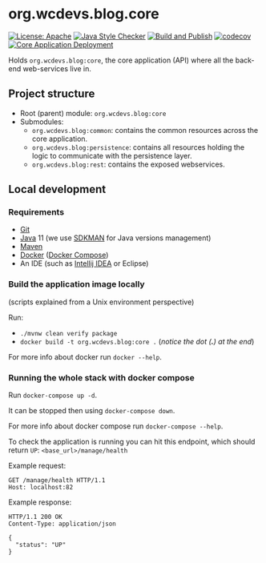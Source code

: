 # org.wcdevs.blog.core

[![License: Apache](https://img.shields.io/badge/License-Apache%202.0-blue)](https://opensource.org/licenses/Apache-2.0) [![Java Style Checker](https://img.shields.io/badge/code%20style-checkstyle-blue?style=flat&logo=java&logoColor=f89820)](https://checkstyle.sourceforge.io/) [![Build and Publish](https://github.com/lealceldeiro/org.wcdevs.blog.core/actions/workflows/build-and-publish.yml/badge.svg)](https://github.com/lealceldeiro/org.wcdevs.blog.core/actions/workflows/build-and-publish.yml) [![codecov](https://codecov.io/gh/lealceldeiro/org.wcdevs.blog.core/branch/main/graph/badge.svg?token=CDXSJ1G7GE)](https://codecov.io/gh/lealceldeiro/org.wcdevs.blog.core) [![Core Application Deployment](https://github.com/lealceldeiro/org.wcdevs.blog.awsdeployer/actions/workflows/core-app-deployment.yml/badge.svg)](https://github.com/lealceldeiro/org.wcdevs.blog.awsdeployer/actions/workflows/core-app-deployment.yml)

Holds `org.wcdevs.blog:core`, the core application (API) where all the back-end web-services live in.

## Project structure

- Root (parent) module: `org.wcdevs.blog:core`
- Submodules:
  * `org.wcdevs.blog:common`: contains the common resources across the core application.
  * `org.wcdevs.blog:persistence`: contains all resources holding the logic to communicate with the persistence layer.
  * `org.wcdevs.blog:rest`: contains the exposed webservices.

## Local development

### Requirements

- [Git](https://git-scm.com/)
- [Java](https://jdk.java.net/) 11 (we use [SDKMAN](https://sdkman.io/) for Java versions management)
- [Maven](https://maven.apache.org/index.html)
- [Docker](https://www.docker.com/) ([Docker Compose](https://docs.docker.com/compose/))
- An IDE (such as [Intellij IDEA](https://www.jetbrains.com/idea/) or Eclipse)

### Build the application image locally
(scripts explained from a Unix environment perspective)

Run:

- `./mvnw clean verify package`
- `docker build -t org.wcdevs.blog:core .` (*notice the dot (**.**) at the end*)

For more info about docker run `docker --help`.

### Running the whole stack with docker compose

Run `docker-compose up -d`.

It can be stopped then using `docker-compose down`.

For more info about docker compose run `docker-compose --help`.

To check the application is running you can hit this endpoint, which should return `UP`:
`<base_url>/manage/health`

Example request:
```http request
GET /manage/health HTTP/1.1
Host: localhost:82
```

Example response:
```
HTTP/1.1 200 OK
Content-Type: application/json

{
  "status": "UP"
}
```
